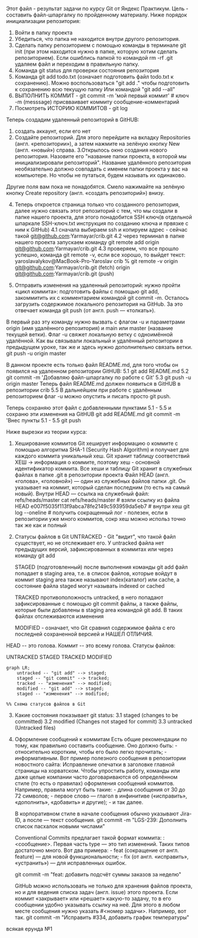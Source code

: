 Этот файл - результат задачи по курсу Git от Яндекс Практикум. Цель - составить файл-шпаргалку по пройденному материалу. Ниже порядок инициализации репозитория:

1. Войти в папку проекта
2. Убедиться, что папка не находится внутри другого репозитория.
3. Сделать папку репозиторием с помощью команды в терминале git init (при этом находится нужно в папке, которую хотим сделать репозиторием). 
Если ошиблись папкой то командой rm -rf .git удаляем файл и переходим в правильную папку.
4. Команда git status для проверки состояния репозитория
5. Команда git add todo.txt (означает подготовить файл todo.txt к сохранению).
Можно воспользоваться "git add ." чтобы подготовить к сохранению всю текущую папку
Или командой "git add --all"
6. ВЫПОЛНИТЬ КОММИТ - git commit -m 'мой первый коммит' # ключ -m (messsage) присвваивает коммиту сообщение-комментарий
7. Посмотреть ИСТОРИЮ КОММИТОВ - git log


Теперь создадим удаленный репозиторий в GitHUB:
1. создать аккаунт, если его нет
2. Создайте репозиторий. Для этого перейдите на вкладку Repositories (англ. «репозитории»), а затем нажмите на зелёную кнопку New (англ. «новый») справа.
3.Открылось окно создания нового репозитория. Назовите его "название папки проекта, в которой мы инициализировали репозиторий". Название удалённого репозитория необязательно должно совпадать с именем папки проекта у вас на компьютере. Но чтобы не путаться, будем называть их одинаково.

Другие поля вам пока не понадобятся. Смело нажимайте на зелёную кнопку Create repository (англ. «создать репозиторий») внизу.

4. Теперь откроется страница только что созданного репозитория, далее нужно связать этот репозиторий с тем, что мы создали в папке нашего проекта, для этого понадобится SSH ключ(в отдельной шпаркале SSH-ключ.txt инструкция по созданию ключа и првязке с ним к GitHub)
4.1 сначала выбираем ssh и копируем адрес - сейчас такой git@github.com:Yarmayar/crib.git
4.2 через терминал в папке нашего проекта запускаем команду 
git remote add origin git@github.com:Yarmayar/crib.git
4.3 проверяем, что все прошло успешно, команда git remote -v, если все хорошо, то выйдет текст:
yaroslavalykov@MacBook-Pro-Yaroslav crib % git remote -v
origin	git@github.com:Yarmayar/crib.git (fetch)
origin	git@github.com:Yarmayar/crib.git (push)

5. Отправить изменения на удаленный репозиторий: нужно пройти «цикл коммита»: подготовить файлы с помощью git add, закоммитить их с комментарием командой git commit -m. Осталось загрузить содержимое локального репозитория на GitHub. За это отвечает команда git push (от англ. push — «толкать»).

В первый раз эту команду нужно вызвать с флагом -u и параметрами origin (имя удалённого репозитория) и main или master (название текущей ветки). Флаг -u свяжет локальную ветку с одноимённой удалённой. Как вы связывали локальный и удалённый репозитории в предыдущем уроке, так же и здесь нужно дополнительно связать ветки. git push -u origin master

В данном проекте есть только файл README.md, для того чтобы он появился на удаленном репозитории GitHUB:
5.1 git add README.md
5.2 git commit -m 'Добавляю файл-шпаргалку по работе с Git'
5.3 git push -u origin master
Теперь файл README.md должен появиться в GitHUB в репозитории crib
5.5 В дальнейшем при работе с удалённым репозиторием флаг -u можно опустить и писать просто git push.

Теперь сохраняю этот файл с добавленными пунктами 5.1 - 5.5 и сохраню эти изменения на GitHUB
git add README.md
git commit -m 'Внес пункты 5.1 - 5.5
git push

Ниже вырезки из теории курса:
1. Хеширование коммитов
	Git хеширует информацию о коммите с помощью алгоритма SHA-1 (Security Hash Algorithm) и получает для каждого коммита уникальный хеш.
	Git хранит таблицу соответствий ХЕШ -> информация о коммите, поэтому хеш - основной идентификатор коммита. 
	Все хеши и таблицу Git хранит в служебных файлах в папке .git в репозитории проекта
	Файл HEAD (англ. «голова», «головной») — один из служебных файлов папки .git. Он указывает на коммит, который сделан последним (то есть на самый новый).
	Внутри HEAD — ссылка на служебный файл: refs/heads/master
	cat refs/heads/master # взяли ссылку из файла HEAD
	e007f5035f113f9abca78fe2149c593959da5eb7 # внутри хеш
	git log --oneline # получить сокращенный лог -  полезен, если в репозитории уже много коммитов, сокр хеш можно использ точно так же как и полный


2. Статусы файлов в Git
	UNTRACKED - Git "видит", что такой файл существует, но не отслеживает его. У untracked файла нет предыдущих версий, зафиксированных в коммитах или через команду git add

	STAGED (подготовленный) после выполнения команды git add файл попадает в staging area, т.е. в список файлов, которые войдут в коммит
		staging area также называют index(каталог) или cache, а состояние файла staged могут называть indexed or cached

	TRACKED противоположность untracked, в него попадают зафиксированные с помощью git commit файлы, а также файлы, которые были добавлены в 		staging area командой git add. В таких файлах отслеживаются изменения

	MODIFIED - означает, что Git сравнил содержимое файла с его последней сохраненной версией и НАШЕЛ ОТЛИЧИЯ.

HEAD -- это голова.
Коммит -- это всему голова.
Статусы файлов:

UNTRACKED
STAGED
TRACKED
MODIFIED

```mermaid
graph LR;
	untracked -- "git add" --> staged;
	staged -- "git commit" --> tracked;
	tracked -- "изменения" --> modified;
	modified -- "git add" --> staged;
	staged -- "изменения" --> modified;

%% Схема статусов файлов в Git
```


3. Какие состояния показывает git status:
	3.1 staged (changes to be committed)
	3.2 modified (Changes not staged for commit)
	3.3 untracked (Untracked files)

4. Оформление сообщений к коммитам
	Есть общие рекомендации по тому, как правильно составить сообщение. Оно должно быть:
		- относительно коротким, чтобы его было легко прочитать;
		- информативным.
	Вот пример полезного сообщения в репозитории новостного сайта: Исправление опечатки в заголовке главной страницы на хорватском. 
	Чтобы упростить работу, команды или даже целые компании часто договариваются об определённом стиле (то есть о правилах) оформления сообщений 	коммитов.
	Например, правила могут быть такие:
		- длина сообщения от 30 до 72 символов;
		- первое слово — глагол в инфинитиве («исправить», «дополнить», «добавить» и другие);
		- и так далее.

	В корпоративном стиле в начале сообщения обычно указывают Jira-ID, а после — текст сообщения.
		git commit -m "LGS-239: Дополнить список пасхалок новыми числами" 

	Conventional Commits предлагает такой формат коммита: <type>: <сообщение>. Первая часть type — это тип изменений. Таких типов достаточно 	много. Вот два примера:
		- feat (сокращение от англ. feature) — для новой функциональности;
		- fix (от англ. «исправить», «устранить») — для исправленных ошибок.
	
	git commit -m "feat: добавить подсчёт суммы заказов за неделю" 

	GitHub можно использовать не только для хранения файлов проекта, но и для ведения списка задач (англ. issue) этого проекта. Если коммит 	«закрывает» или «решает» какую-то задачу, то в его сообщении удобно указывать ссылку на неё. Для этого в любом месте сообщения нужно 		указать #<номер задачи>. Например, вот так.
		git commit -m "Исправить #334, добавить график температуры"

всякая ерунда №1